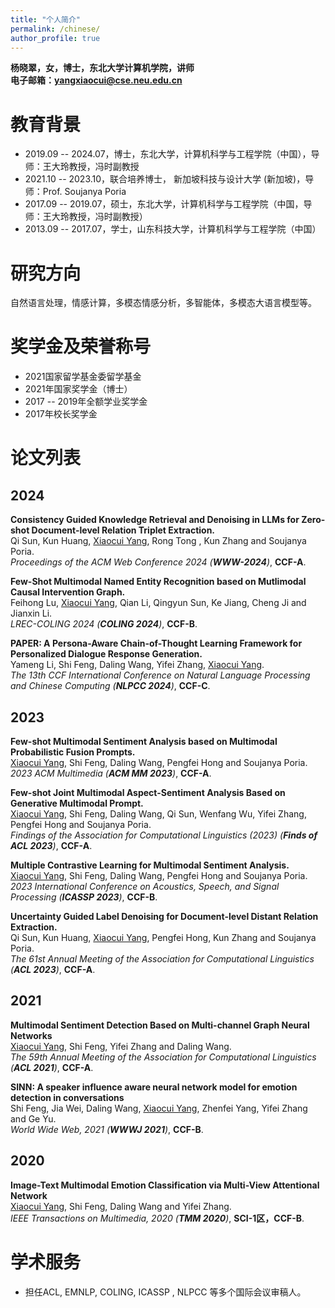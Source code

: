 ```yaml
---
title: "个人简介"
permalink: /chinese/
author_profile: true
---
```

**杨晓翠，女，博士，东北大学计算机学院，讲师**  
**电子邮箱：yangxiaocui@cse.neu.edu.cn**


# 教育背景
* 2019.09 -- 2024.07，博士，东北大学，计算机科学与工程学院（中国），导师：王大玲教授，冯时副教授
* 2021.10 -- 2023.10，联合培养博士， 新加坡科技与设计大学 (新加坡)，导师：Prof. Soujanya Poria
* 2017.09 -- 2019.07，硕士，东北大学，计算机科学与工程学院（中国，导师：王大玲教授，冯时副教授）
* 2013.09 -- 2017.07，学士，山东科技大学，计算机科学与工程学院（中国）


# 研究方向
自然语言处理，情感计算，多模态情感分析，多智能体，多模态大语言模型等。

# 奖学金及荣誉称号

* 2021国家留学基金委留学基金
* 2021年国家奖学金（博士）
* 2017 -- 2019年全额学业奖学金
* 2017年校长奖学金


# 论文列表

## 2024

**Consistency Guided Knowledge Retrieval and Denoising in LLMs for Zero-shot Document-level Relation Triplet Extraction.**<br>
Qi Sun, Kun Huang, <u>Xiaocui Yang</u>, Rong Tong , Kun Zhang and Soujanya Poria.<br>
*Proceedings of the ACM Web Conference 2024 (**WWW-2024**)*, **CCF-A**.<br>

**Few-Shot Multimodal Named Entity Recognition based on Mutlimodal Causal Intervention Graph.**<br>
Feihong Lu, <u>Xiaocui Yang</u>, Qian Li, Qingyun Sun, Ke Jiang, Cheng Ji and Jianxin Li.<br>
*LREC-COLING 2024 (**COLING 2024**)*, **CCF-B**.<br>

**PAPER: A Persona-Aware Chain-of-Thought Learning Framework for Personalized Dialogue Response Generation.**<br>
Yameng Li, Shi Feng, Daling Wang, Yifei Zhang, <u>Xiaocui Yang</u>.<br>
*The 13th CCF International Conference on Natural Language Processing and Chinese Computing (**NLPCC 2024**)*, **CCF-C**. <br>

## 2023

**Few-shot Multimodal Sentiment Analysis based on Multimodal Probabilistic Fusion Prompts.**<br>
<u>Xiaocui Yang</u>, Shi Feng, Daling Wang, Pengfei Hong and Soujanya Poria.<br>
*2023 ACM Multimedia (**ACM MM 2023**)*, **CCF-A**. <br>

**Few-shot Joint Multimodal Aspect-Sentiment Analysis Based on Generative Multimodal Prompt.**<br> 
<u>Xiaocui Yang</u>, Shi Feng, Daling Wang, Qi Sun, Wenfang Wu, Yifei Zhang, Pengfei Hong and Soujanya Poria.<br>
*Findings of the Association for Computational Linguistics (2023) (**Finds of ACL 2023**)*, **CCF-A**. <br>

**Multiple Contrastive Learning for Multimodal Sentiment Analysis.**<br>
<u>Xiaocui Yang</u>, Shi Feng, Daling Wang, Pengfei Hong and Soujanya Poria.<br>
*2023 International Conference on Acoustics, Speech, and Signal Processing (**ICASSP 2023**)*, **CCF-B**.<br>

**Uncertainty Guided Label Denoising for Document-level Distant Relation Extraction.**<br>
Qi Sun, Kun Huang, <u>Xiaocui Yang</u>, Pengfei Hong, Kun Zhang and Soujanya Poria.<br>
*The 61st Annual Meeting of the Association for Computational Linguistics (**ACL 2023**)*, **CCF-A**. <br>

## 2021

**Multimodal Sentiment Detection Based on Multi-channel Graph Neural Networks**<br>
<u>Xiaocui Yang</u>, Shi Feng, Yifei Zhang and Daling Wang.<br>
*The 59th Annual Meeting of the Association for Computational Linguistics (**ACL 2021**)*, **CCF-A**. <br>

**SINN: A speaker influence aware neural network model for emotion detection in conversations**<br>
Shi Feng, Jia Wei, Daling Wang, <u>Xiaocui Yang</u>, Zhenfei Yang, Yifei Zhang and Ge Yu.<br>
*World Wide Web, 2021 (**WWWJ 2021**)*, **CCF-B**.

## 2020

**Image-Text Multimodal Emotion Classification via Multi-View Attentional Network**<br>
<u>Xiaocui Yang</u>, Shi Feng, Daling Wang and Yifei Zhang.<br>
*IEEE Transactions on Multimedia, 2020 (**TMM 2020**)*, **SCI-1区，CCF-B**.

# 学术服务

* 担任ACL, EMNLP, COLING, ICASSP , NLPCC 等多个国际会议审稿人。